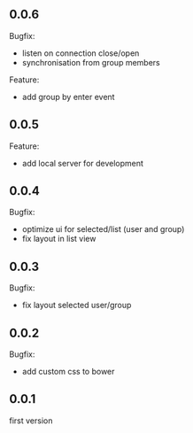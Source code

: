 ## 0.0.6
Bugfix:
* listen on connection close/open
* synchronisation from group members

Feature:
* add group by enter event


## 0.0.5
Feature:
* add local server for development

## 0.0.4
Bugfix:
* optimize ui for selected/list (user and group)
* fix layout in list view

## 0.0.3
Bugfix:
* fix layout selected user/group

## 0.0.2
Bugfix:
* add custom css to bower

## 0.0.1

first version
